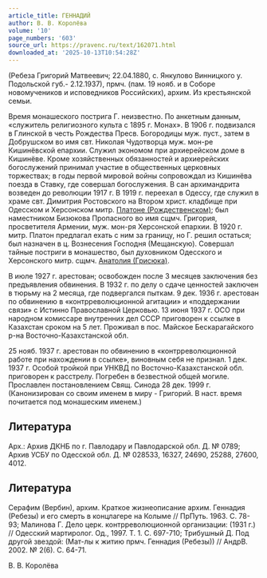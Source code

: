 ```yaml
---
article_title: ГЕННАДИЙ
author: В. В. Королёва
volume: '10'
page_numbers: '603'
source_url: https://pravenc.ru/text/162071.html
downloaded_at: '2025-10-13T10:54:28Z'
---
```


(Ребеза Григорий Матвеевич; 22.04.1880, с. Янкулово Винницкого у. Подольской губ.- 2.12.1937), прмч. (пам. 19 нояб. и в Соборе новомучеников и исповедников Российских), архим. Из крестьянской семьи.

Время монашеского пострига Г. неизвестно. По анкетным данным, «служитель религиозного культа с 1895 г. Монах». В 1906 г. подвизался в Глинской в честь Рождества Пресв. Богородицы муж. пуст., затем в Добрушском во имя свт. Николая Чудотворца муж. мон-ре Кишинёвской епархии. Служил экономом при архиерейском доме в Кишинёве. Кроме хозяйственных обязанностей и архиерейских богослужений принимал участие в общественных церковных торжествах; в годы первой мировой войны сопровождал из Кишинёва поезда в Ставку, где совершал богослужения. В сан архимандрита возведен до революции 1917 г. В 1919 г. переехал в Одессу, где служил в храме свт. Димитрия Ростовского на Втором христ. кладбище при Одесском и Херсонском митр. [Платоне (Рождественском)](<https://pravenc.ru/text/Платоне (Рождественском).html>); был наместником Бизюкова Пропасного во имя сщмч. Григория, просветителя Армении, муж. мон-ря Херсонской епархии. В 1920 г. митр. Платон предлагал ехать с ним за границу, но Г. решил остаться; был назначен в ц. Вознесения Господня (Мещанскую). Совершал тайные постриги в монашество, был духовником Одесского и Херсонского митр. сщмч. [Анатолия (Грисюка)](<https://pravenc.ru/text/Анатолия (Грисюка).html>).

В июле 1927 г. арестован; освобожден после 3 месяцев заключения без предъявления обвинения. В 1932 г. по делу о сдаче ценностей заключен в тюрьму на 2 месяца, где подвергался пыткам. 9 дек. 1936 г. арестован по обвинению в «контрреволюционной агитации» и «поддержании связи» с Истинно Православной Церковью. 13 июня 1937 г. ОСО при народном комиссаре внутренних дел СССР приговорен к ссылке в Казахстан сроком на 5 лет. Проживал в пос. Майское Бескарагайского р-на Восточно-Казахстанской обл.

25 нояб. 1937 г. арестован по обвинению в «контрреволюционной работе при нахождении в ссылке», виновным себя не признал. 1 дек. 1937 г. Особой тройкой при УНКВД по Восточно-Казахстанской обл. приговорен к расстрелу. Погребен в безвестной общей могиле. Прославлен постановлением Свящ. Синода 28 дек. 1999 г. (Канонизирован со своим именем в миру - Григорий. В наст. время почитается под монашеским именем.)

## Литература

Арх.: Архив ДКНБ по г. Павлодару и Павлодарской обл. Д. № 0789; Архив УСБУ по Одесской обл. Д. № 028533, 16327, 24690, 25288, 27600, 4012.

## Литература

Серафим (Вербин), архим. Краткое жизнеописание архим. Геннадия (Ребезы) и его смерть в концлагере на Колыме // ПрПуть. 1963. С. 78-93; Малинова Г. Дело церк. контрреволюционной организации: (1931 г.) // Одесский мартиролог. Од., 1997. Т. 1. С. 697-710; Трибушный Д. Под другой звездой: (Мат-лы к житию прмч. Геннадия (Ребезы)) // АндрВ. 2002. № 2(6). С. 64-71.

В. В. Королёва
